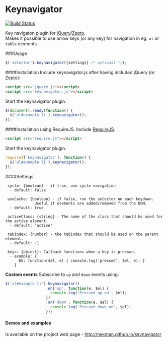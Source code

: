 Keynavigator
======

[![Build Status](https://travis-ci.org/nekman/keynavigator.png?branch=master)](https://travis-ci.org/nekman/keynavigator)

Key navigaton plugin for <a href="http://jquery.com">jQuery</a>/<a href="http://zeptojs.com">Zepto</a>.
<br/>
Makes it possible to use arrow keys (or any key) for navigation in eg. `ul` or `table` elements.

###Usage
```javascript
$('selector').keynavigator({settings} /* optional */);
```

####Installation
Include keynavigator.js after having included jQuery (or Zepto):
```html
<script src="jquery.js"></script>
<script src="keynavigator.js"></script>
```
Start the keynavigator plugin.
```javascript
$(document).ready(function() {
  $('ul#example li').keynavigator();
});  
```

####Installation using RequireJS.
Include <a href="http://requirejs.org">RequireJS</a>.
```html
<script src="require.js"></script>
```
Start the keynavigator plugin.
```javascript
require(['keynavigator'], function() {
  $('ul#example li').keynavigator();
});  

```

####Settings
```
 cycle: {boolean} - if true, use cycle navigation
  - default: false     
 
 useCache: {boolean} - if false, run the selector on each keydown. 
             Useful if elements are added/removed from the DOM.
  - default: true  
 
 activeClass: {string} - The name of the class that should be used for the active element.
  - default: 'active'
 
 tabindex: {number} - the tabindex that should be used on the parent element.
  - default: -1   
 
 keys: {object}: Callback functions when a key is pressed.
  - example: { 
      65: function($el, e) { console.log('pressed', $el, e); }
    }
```
<strong>Custom events</strong>
Subscribe to ```up``` and ```down``` events using:
```javascript
$('ul#example li').keynavigator()
                  .on('up', function(e, $el) {
                    console.log('Pressed up on', $el);
                  })
                  .on('down', function(e, $el) {
                    console.log('Pressed down on', $el);
                  });
```
#### Demos and examples
Is available on the project web page - http://nekman.github.io/keynavigator



